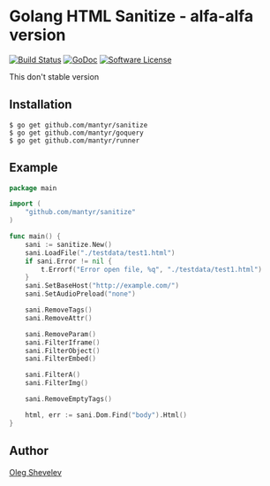 # Golang HTML Sanitize - alfa-alfa version

[![Build Status](https://travis-ci.org/mantyr/sanitize.svg?branch=master)](https://travis-ci.org/mantyr/sanitize) [![GoDoc](https://godoc.org/github.com/mantyr/sanitize?status.png)](http://godoc.org/github.com/mantyr/sanitize) [![Software License](https://img.shields.io/badge/license-The%20Not%20Free%20License,%20Commercial%20License-brightgreen.svg)](LICENSE.md)

This don't stable version

## Installation

    $ go get github.com/mantyr/sanitize
    $ go get github.com/mantyr/goquery
    $ go get github.com/mantyr/runner

## Example

```GO
package main

import (
    "github.com/mantyr/sanitize"
)

func main() {
    sani := sanitize.New()
    sani.LoadFile("./testdata/test1.html")
    if sani.Error != nil {
        t.Errorf("Error open file, %q", "./testdata/test1.html")
    }
    sani.SetBaseHost("http://example.com/")
    sani.SetAudioPreload("none")

    sani.RemoveTags()
    sani.RemoveAttr()

    sani.RemoveParam()
    sani.FilterIframe()
    sani.FilterObject()
    sani.FilterEmbed()

    sani.FilterA()
    sani.FilterImg()

    sani.RemoveEmptyTags()

    html, err := sani.Dom.Find("body").Html()
}
```

## Author

[Oleg Shevelev][mantyr]

[mantyr]: https://github.com/mantyr
